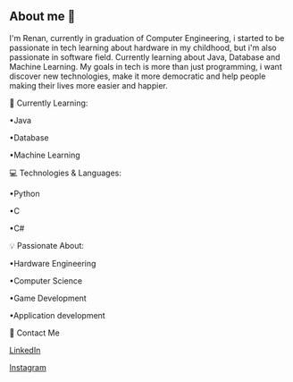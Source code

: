## About me 👋

I'm Renan, currently in graduation of Computer Engineering, i started to be passionate in tech learning about hardware in my childhood, but i'm also passionate in software field. Currently learning about Java, Database and Machine Learning. My goals in tech is more than just programming, i want discover new technologies, make it more democratic and help people making their lives more easier and happier.

🌱 Currently Learning:

  •Java

  •Database

  •Machine Learning

💻 Technologies & Languages:

  •Python

  •C

  •C#

💡 Passionate About:

  •Hardware Engineering

  •Computer Science

  •Game Development

  •Application development

🤝 Contact Me

  [LinkedIn](https://www.linkedin.com/in/renan-de-castro-cavalcanti-42a72429a/)

  [Instagram](https://www.instagram.com/renansz__/)
